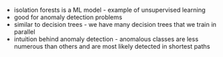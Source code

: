 - isolation forests is a ML model  - example of unsupervised learning
- good for anomaly detection problems
- similar to decision trees - we have many decision trees that we train in parallel
- intuition behind anomaly detection - anomalous classes are less numerous than others and are most likely detected in shortest paths

